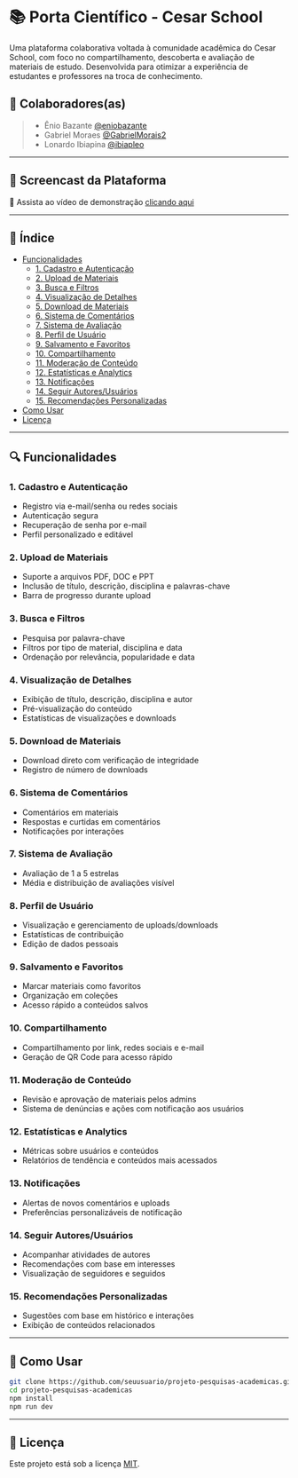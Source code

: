 # 📚 Porta Científico - Cesar School

Uma plataforma colaborativa voltada à comunidade acadêmica do Cesar School, com foco no compartilhamento, descoberta e avaliação de materiais de estudo. Desenvolvida para otimizar a experiência de estudantes e professores na troca de conhecimento.

## 👥 Colaboradores(as)

> - Ênio Bazante [@eniobazante](#https://github.com/eniobazante)
> - Gabriel Moraes [@GabrielMorais2](#https://github.com/GabrielMorais2)
> - Lonardo Ibiapina [@ibiapleo](#https://github.com/ibiapleo)


---

## 🎥 Screencast da Plataforma

🔗 Assista ao vídeo de demonstração [clicando aqui](#)

---

## 🧭 Índice

- [Funcionalidades](#funcionalidades)
  - [1. Cadastro e Autenticação](#1-cadastro-e-autenticação)
  - [2. Upload de Materiais](#2-upload-de-materiais)
  - [3. Busca e Filtros](#3-busca-e-filtros)
  - [4. Visualização de Detalhes](#4-visualização-de-detalhes)
  - [5. Download de Materiais](#5-download-de-materiais)
  - [6. Sistema de Comentários](#6-sistema-de-comentários)
  - [7. Sistema de Avaliação](#7-sistema-de-avaliação)
  - [8. Perfil de Usuário](#8-perfil-de-usuário)
  - [9. Salvamento e Favoritos](#9-salvamento-e-favoritos)
  - [10. Compartilhamento](#10-compartilhamento)
  - [11. Moderação de Conteúdo](#11-moderação-de-conteúdo)
  - [12. Estatísticas e Analytics](#12-estatísticas-e-analytics)
  - [13. Notificações](#13-notificações)
  - [14. Seguir Autores/Usuários](#14-seguir-autoresusuários)
  - [15. Recomendações Personalizadas](#15-recomendações-personalizadas)
- [Como Usar](#como-usar)
- [Licença](#licença)

---

## 🔍 Funcionalidades

### 1. Cadastro e Autenticação
- Registro via e-mail/senha ou redes sociais
- Autenticação segura
- Recuperação de senha por e-mail
- Perfil personalizado e editável

### 2. Upload de Materiais
- Suporte a arquivos PDF, DOC e PPT
- Inclusão de título, descrição, disciplina e palavras-chave
- Barra de progresso durante upload

### 3. Busca e Filtros
- Pesquisa por palavra-chave
- Filtros por tipo de material, disciplina e data
- Ordenação por relevância, popularidade e data

### 4. Visualização de Detalhes
- Exibição de título, descrição, disciplina e autor
- Pré-visualização do conteúdo
- Estatísticas de visualizações e downloads

### 5. Download de Materiais
- Download direto com verificação de integridade
- Registro de número de downloads

### 6. Sistema de Comentários
- Comentários em materiais
- Respostas e curtidas em comentários
- Notificações por interações

### 7. Sistema de Avaliação
- Avaliação de 1 a 5 estrelas
- Média e distribuição de avaliações visível

### 8. Perfil de Usuário
- Visualização e gerenciamento de uploads/downloads
- Estatísticas de contribuição
- Edição de dados pessoais

### 9. Salvamento e Favoritos
- Marcar materiais como favoritos
- Organização em coleções
- Acesso rápido a conteúdos salvos

### 10. Compartilhamento
- Compartilhamento por link, redes sociais e e-mail
- Geração de QR Code para acesso rápido

### 11. Moderação de Conteúdo
- Revisão e aprovação de materiais pelos admins
- Sistema de denúncias e ações com notificação aos usuários

### 12. Estatísticas e Analytics
- Métricas sobre usuários e conteúdos
- Relatórios de tendência e conteúdos mais acessados

### 13. Notificações
- Alertas de novos comentários e uploads
- Preferências personalizáveis de notificação

### 14. Seguir Autores/Usuários
- Acompanhar atividades de autores
- Recomendações com base em interesses
- Visualização de seguidores e seguidos

### 15. Recomendações Personalizadas
- Sugestões com base em histórico e interações
- Exibição de conteúdos relacionados

---

## 🚀 Como Usar

```bash
git clone https://github.com/seuusuario/projeto-pesquisas-academicas.git
cd projeto-pesquisas-academicas
npm install
npm run dev
```

---

## 📝 Licença

Este projeto está sob a licença [MIT](https://opensource.org/licenses/MIT).
